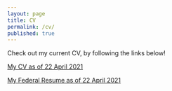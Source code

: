 ```yaml
---
layout: page
title: CV
permalink: /cv/
published: true
---
```

Check out my current CV, by following the links below!

<a title="Sheldon_Waugh_s_CV.pdf" href="https://waughr.us/images/Sheldon_Waugh_s_CV.pdf">My CV as of 22 April 2021</a>

<a title="20210422_VOH_FederalResume_SGW.pdf" href="https://waughr.us/images/20210422_VOH_FederalResume_SGW.pdf">My Federal Resume as of 22 April 2021</a>
